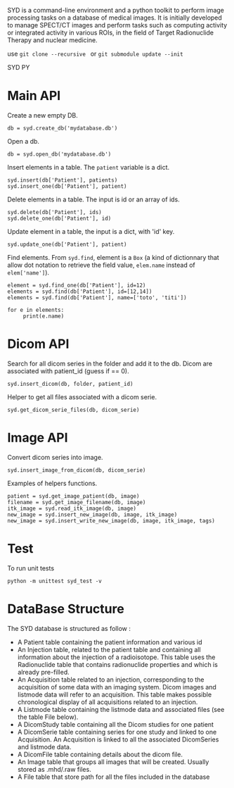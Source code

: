 SYD is a command-line environment and a python toolkit to perform image processing tasks on a database of medical images. It is initially developed to manage SPECT/CT images and perform tasks such as computing activity or integrated activity in various ROIs, in the field of Target Radionuclide Therapy and nuclear medicine.


use  ```git clone --recursive ``` or ```git submodule update --init```

SYD PY

# Main API

Create a new empty DB.

```
db = syd.create_db('mydatabase.db')
```

Open a db.

```
db = syd.open_db('mydatabase.db')
```

Insert elements in a table. The ```patient``` variable is a dict.

```
syd.insert(db['Patient'], patients)
syd.insert_one(db['Patient'], patient)
```

Delete elements in a table. The input is id or an array of ids.

```
syd.delete(db['Patient'], ids)
syd.delete_one(db['Patient'], id)
```

Update element in a table, the input is a dict, with 'id' key. 

```
syd.update_one(db['Patient'], patient)
```

Find elements. From ```syd.find```, element is a ```Box``` (a kind of
dictionnary that allow dot notation to retrieve the field value, ```elem.name```
instead of ```elem['name']```).

```
element = syd.find_one(db['Patient'], id=12)
elements = syd.find(db['Patient'], id=[12,14])
elements = syd.find(db['Patient'], name=['toto', 'titi'])

for e in elements:
     print(e.name)
```

# Dicom API

Search for all dicom series in the folder and add it to the db. Dicom are associated with patient_id (guess if == 0). 

```
syd.insert_dicom(db, folder, patient_id)
```

Helper to get all files associated with a dicom serie.

```
syd.get_dicom_serie_files(db, dicom_serie)
```

# Image API

Convert dicom series into image. 

```
syd.insert_image_from_dicom(db, dicom_serie)
```

Examples of helpers functions.

```
patient = syd.get_image_patient(db, image)
filename = syd.get_image_filename(db, image)
itk_image = syd.read_itk_image(db, image)
new_image = syd.insert_new_image(db, image, itk_image)
new_image = syd.insert_write_new_image(db, image, itk_image, tags)
```

# Test

To run unit tests

```
python -m unittest syd_test -v
```

# DataBase Structure

The SYD database is structured as follow :
- A Patient table containing the patient information and various id
- An Injection table, related to the patient table and containing all information about the injection of a radioisotope. This table uses the Radionuclide table that contains radionuclide properties and which is already pre-filled.
- An Acquisition table related to an injection, corresponding to the acquisition of some data with an imaging system. Dicom images and listmode data will refer to an acquisition. This table makes possible chronological display of all acquisitions related to an injection.
- A Listmode table containing the listmode data and associated files (see the table File below).
- A DicomStudy table containing all the Dicom studies for one patient
- A DicomSerie table containing series for one study and linked to one Acquisition. An Acquisition is linked to all the associated DicomSeries and listmode data.
- A DicomFile table containing details about the dicom file.
- An Image table that groups all images that will be created. Usually stored as .mhd/.raw files.
- A File table that store path for all the files included in the database
